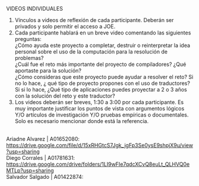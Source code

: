 VIDEOS INDIVIDUALES
1. Vínculos a videos de reflexión de cada participante. Deberán ser privados y solo permitir el acceso a JOE. 
2. Cada participante hablará en un breve video comentando las siguientes preguntas:
<br>¿Cómo ayuda este proyecto a completar, destruir o reinterpretar la idea personal sobre el uso de la computación para la resolución de problemas?
<br>¿Cuál fue el reto más importante del proyecto de compiladores? ¿Qué aportaste para la solución?
<br>¿Cómo consideras que este proyecto puede ayudar a resolver el reto? Si no lo hace, ¿ qué tipo de proyecto propones con el uso de traductores? Si si lo hace, ¿Qué tipo de aplicaciones puedes proyectar a 2 o 3 años con la solución del reto y este traductor?
3. Los videos deberán ser breves, 1:30 a 3:00 por cada participante. Es muy importante justificar los puntos de vista con argumentos lógicos Y/O artículos de investigación Y/O pruebas empíricas o documentales. Solo es necesario mencionar donde está la referencia. 

<br> Ariadne Alvarez  | A01652080: https://drive.google.com/file/d/15xRHGtcS7Jgk_jgFp3Se0ysE9shpjX9u/view?usp=sharing
<br> Diego Corrales   | A01781631: https://drive.google.com/drive/folders/1LI9wFIe7qdcXCvQ8euLt_QLHVQ0eMTLp?usp=sharing
<br> Salvador Salgado | A01422874:
